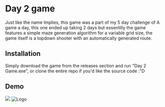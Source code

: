 # Day 2 game

Just like the name Implies, this game was a part of my 5 day challenge of A game a day,
this one ended up taking 2 days but essentilly the game features a simple maze 
generation algorithm for a variable grid size, the game itself is a topdown shooter with 
an automatically generated route.


## Installation

Simply download the game from the releases section and run "Day 2 Game.exe", 
or clone the entire repo if you'd like the source code :"D
    
## Demo
![](https://i.ibb.co/QN73J7v/Day-2-Game-2022-07-22-15-58-26.gif)
![Logo](https://i.ibb.co/wWpzTnk/Light-bg-LOGO.png)
